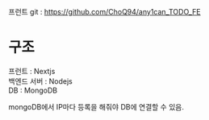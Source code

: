 
프런트 git : https://github.com/ChoQ94/any1can_TODO_FE

# 구조

프런트 : Nextjs<br/>
백엔드 서버 : Nodejs<br/>
DB : MongoDB<br/>



mongoDB에서 IP마다 등록을 해줘야 DB에 연결할 수 있음.


